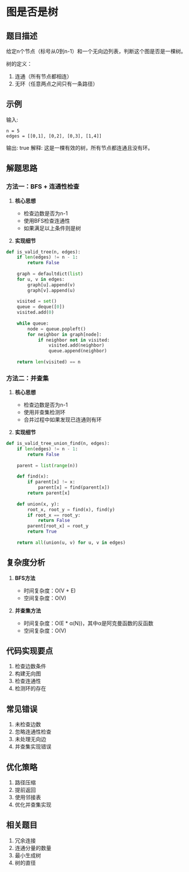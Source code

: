 # 图是否是树

## 题目描述
给定n个节点（标号从0到n-1）和一个无向边列表，判断这个图是否是一棵树。

树的定义：
1. 连通（所有节点都相连）
2. 无环（任意两点之间只有一条路径）

## 示例
输入:
```
n = 5
edges = [[0,1], [0,2], [0,3], [1,4]]
```
输出: true
解释: 这是一棵有效的树，所有节点都连通且没有环。

## 解题思路

### 方法一：BFS + 连通性检查
1. **核心思想**
   - 检查边数是否为n-1
   - 使用BFS检查连通性
   - 如果满足以上条件则是树

2. **实现细节**
```python
def is_valid_tree(n, edges):
    if len(edges) != n - 1:
        return False
        
    graph = defaultdict(list)
    for u, v in edges:
        graph[u].append(v)
        graph[v].append(u)
    
    visited = set()
    queue = deque([0])
    visited.add(0)
    
    while queue:
        node = queue.popleft()
        for neighbor in graph[node]:
            if neighbor not in visited:
                visited.add(neighbor)
                queue.append(neighbor)
    
    return len(visited) == n
```

### 方法二：并查集
1. **核心思想**
   - 检查边数是否为n-1
   - 使用并查集检测环
   - 合并过程中如果发现已连通则有环

2. **实现细节**
```python
def is_valid_tree_union_find(n, edges):
    if len(edges) != n - 1:
        return False
    
    parent = list(range(n))
    
    def find(x):
        if parent[x] != x:
            parent[x] = find(parent[x])
        return parent[x]
    
    def union(x, y):
        root_x, root_y = find(x), find(y)
        if root_x == root_y:
            return False
        parent[root_x] = root_y
        return True
    
    return all(union(u, v) for u, v in edges)
```

## 复杂度分析
1. **BFS方法**
   - 时间复杂度：O(V + E)
   - 空间复杂度：O(V)

2. **并查集方法**
   - 时间复杂度：O(E * α(N))，其中α是阿克曼函数的反函数
   - 空间复杂度：O(V)

## 代码实现要点
1. 检查边数条件
2. 构建无向图
3. 检查连通性
4. 检测环的存在

## 常见错误
1. 未检查边数
2. 忽略连通性检查
3. 未处理无向边
4. 并查集实现错误

## 优化策略
1. 路径压缩
2. 提前返回
3. 使用邻接表
4. 优化并查集实现

## 相关题目
1. 冗余连接
2. 连通分量的数量
3. 最小生成树
4. 树的直径 